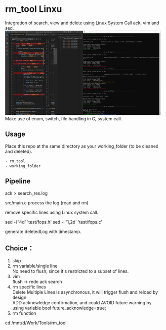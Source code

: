 # rm_tool Linxu
Integration of search, view and delete using Linux System Call ack, vim and sed.
![del_single](./del_single.png)
Make use of enum, switch, file handling in C, system call.
## Usage
Place this repo at the same directory as your working_folder (to be cleaned and deleted).
```
- rm_tool
- working_folder
```
## Pipeline
ack > search_res.log

src/main.c process the log (read and rm)

remove specific lines using Linux system call.

sed -i '4d' 'test/fops.h'
sed -i '1,2d' 'test/fops.c'

generate deletedLog with timestamp.

## Choice：
1. skip
2. rm variable/single line <br/>
    No need to flush, since it's restricted to a subset of lines.
3. vim  <br/>
    flush -> redo ack search
4. rm specific lines  <br/>
    Delete Multiple Lines is asynchronous, it will trigger flush and reload by design <br/>
    ADD acknowledge confirmation, and could AVOID future warning by using variable  bool future_acknowledge=true; <br/>
5. rm function

cd /mnt/d/Work/Tools/rm_tool